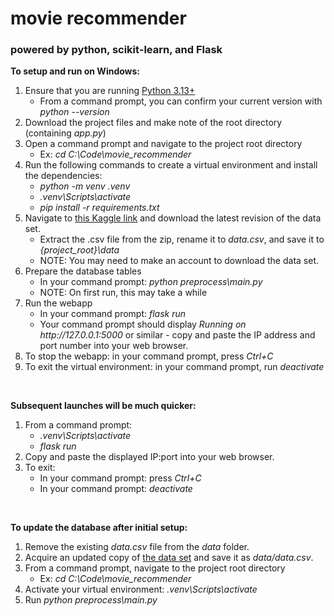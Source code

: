 <h1>movie recommender</h1>
<h3>powered by python, scikit-learn, and Flask</h3>

<strong>To setup and run on Windows:</strong>
<ol>
<li>Ensure that you are running <a href="https://www.python.org/downloads/windows/">Python 3.13+</a>
    <ul><li>From a command prompt, you can confirm your current version with <em>python --version</em></li></ul>
</li>
<li>Download the project files and make note of the root directory (containing <em>app.py</em>)</li>
<li>Open a command prompt and navigate to the project root directory
    <ul><li>Ex: <em>cd C:\Code\movie_recommender</em></li></ul>
</li>
<li>Run the following commands to create a virtual environment and install the dependencies:
    <ul>
        <li><em>python -m venv .venv</em></li>
        <li><em>.venv\Scripts\activate</em></li>
        <li><em>pip install -r requirements.txt</em></li>
    </ul>
</li>
<li>Navigate to <a href="https://www.kaggle.com/datasets/asaniczka/tmdb-movies-dataset-2023-930k-movies">this Kaggle link</a>
and download the latest revision of the data set.
	<ul>
        <li>Extract the .csv file from the zip, rename it to <em>data.csv</em>, and save it to <em>{project_root}\data</em></li>
        <li>NOTE: You may need to make an account to download the data set.</li>
    </ul>
</li>
<li>Prepare the database tables
    <ul>
        <li>In your command prompt: <em>python preprocess\main.py</em></li>
        <li>NOTE: On first run, this may take a while</li>
    </ul>
</li>
<li>Run the webapp
    <ul>
        <li>In your command prompt: <em>flask run</em></li>
        <li>Your command prompt should display <em>Running on http://127.0.0.1:5000</em> or similar - copy and paste the IP
address and port number into your web browser.</li>
    </ul>
</li>
<li>To stop the webapp: in your command prompt, press <em>Ctrl+C</em></li>
<li>To exit the virtual environment: in your command prompt, run <em>deactivate</em></li>
</ol><br>

<strong>Subsequent launches will be much quicker:</strong>
<ol>
    <li>From a command prompt:
        <ul>
            <li><em>.venv\Scripts\activate</em></li>
            <li><em>flask run</em></li>
        </ul>
    </li>
    <li>Copy and paste the displayed IP:port into your web browser.</li>
    <li>To exit:
        <ul>
            <li>In your command prompt: press <em>Ctrl+C</em></li>
            <li>In your command prompt: <em>deactivate</em></li>
        </ul>
    </li>
</ol><br>

<strong>To update the database after initial setup:</strong>
<ol>
    <li>Remove the existing <em>data.csv</em> file from the <em>data</em> folder.</li>
    <li>Acquire an updated copy of <a href="https://www.kaggle.com/datasets/asaniczka/tmdb-movies-dataset-2023-930k-movies">the data set</a> and save it as <em>data/data.csv</em>.</li>
    <li>From a command prompt, navigate to the project root directory
        <ul><li>Ex: <em>cd C:\Code\movie_recommender</em></li></ul>   
    </li>
    <li>Activate your virtual environment: <em>.venv\Scripts\activate</em></li>
    <li>Run <em>python preprocess\main.py</em></li>
</ol>